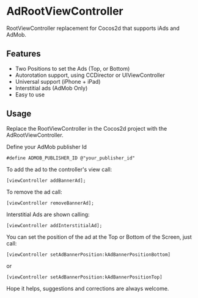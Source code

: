 AdRootViewController
==================

RootViewController replacement for Cocos2d that supports iAds and AdMob.


Features
-------------

   * Two Positions to set the Ads (Top, or Bottom)
   * Autorotation support, using CCDirector or UIViewController
   * Universal support (iPhone + iPad)
   * Interstitial ads (AdMob Only)
   * Easy to use


Usage
-----------------------

Replace the RootViewController in the Cocos2d project with the AdRootViewController.

Define your AdMob publisher Id

    #define ADMOB_PUBLISHER_ID @"your_publisher_id"

To add the ad to the controller's view call:

    [viewController addBannerAd];

To remove the ad call: 

    [viewController removeBannerAd];

Interstitial Ads are shown calling:

    [viewController addInterstitialAd];

You can set the position of the ad at the Top or Bottom of the Screen, just call:

    [viewController setAdBannerPosition:kAdBannerPositionBottom] 

or 

    [viewController setAdBannerPosition:kAdBannerPositionTop]


Hope it helps, suggestions and corrections are always welcome.